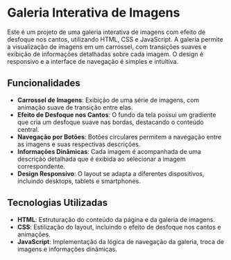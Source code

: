 # Galeria Interativa de Imagens

Este é um projeto de uma galeria interativa de imagens com efeito de desfoque nos cantos, utilizando HTML, CSS e JavaScript. A galeria permite a visualização de imagens em um carrossel, com transições suaves e exibição de informações detalhadas sobre cada imagem. O design é responsivo e a interface de navegação é simples e intuitiva.

## Funcionalidades

- **Carrossel de Imagens**: Exibição de uma série de imagens, com animação suave de transição entre elas.
- **Efeito de Desfoque nos Cantos**: O fundo da tela possui um gradiente que cria um desfoque suave nas bordas, destacando o conteúdo central.
- **Navegação por Botões**: Botões circulares permitem a navegação entre as imagens e suas respectivas descrições.
- **Informações Dinâmicas**: Cada imagem é acompanhada de uma descrição detalhada que é exibida ao selecionar a imagem correspondente.
- **Design Responsivo**: O layout se adapta a diferentes dispositivos, incluindo desktops, tablets e smartphones.

## Tecnologias Utilizadas

- **HTML**: Estruturação do conteúdo da página e da galeria de imagens.
- **CSS**: Estilização do layout, incluindo o efeito de desfoque nos cantos e animações.
- **JavaScript**: Implementação da lógica de navegação da galeria, troca de imagens e informações dinâmicas.
